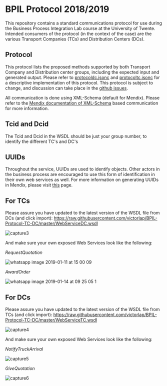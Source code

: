 # BPIL Protocol 2018/2019
This repository contains a standard communications protocol for use during the Business Process Integration Lab course at the University of Twente. Intended consumers of the protocol (in the context of the case) are the various Transport Companies (TCs) and Distribution Centers (DCs).

## Protocol
This protocol lists the proposed methods supported by both Transport Company and Distribution center groups, including the expected input and generated output. Please refer to [protocoldc.jsonc](protocoldc.jsonc) and [protocoltc.jsonc](protocoltc.jsonc) for a descriptive implementation of this protocol. This protocol is subject to change, and discussion can take place in the [github issues](https://github.com/victorlap/BPIL-Protocol-TC-DC/issues).

All communication is done using XML-Schema (default for Mendix). Please refer to the [Mendix documentation of XML-Schema](https://docs.mendix.com/refguide/xml-schemas) based communication for more information.

## Tcid and Dcid
The Tcid and Dcid in the WSDL should be just your group number, to identify the different TC's and DC's

## UUIDs
Throughout the service, UUIDs are used to identify objects. Other actors in the business process are encouraged to use this form of identification in their own web services as well. For more information on generating UUIDs in Mendix, please visit [this](https://forum.mendixcloud.com/link/questions/87680) page.

## For TCs
Please assure you have updated to the latest version of the WSDL file from DCs (and click import):
https://raw.githubusercontent.com/victorlap/BPIL-Protocol-TC-DC/master/WebServiceDC.wsdl

![capture3](https://user-images.githubusercontent.com/1645632/51101810-8e59bb00-17dc-11e9-9351-f9efac584e2c.PNG)

And make sure your own exposed Web Services look like the following:

*RequestQuotation*

![whatsapp image 2019-01-11 at 15 00 09](https://user-images.githubusercontent.com/1645632/51101835-b5b08800-17dc-11e9-85b8-919efdd0b9ec.jpeg)

*AwardOrder*

![whatsapp image 2019-01-14 at 09 25 05 1](https://user-images.githubusercontent.com/1645632/51102243-797e2700-17de-11e9-9159-c66da3e52750.jpeg)

## For DCs
Please assure you have updated to the latest version of the WSDL file from TCs (and click import):
https://raw.githubusercontent.com/victorlap/BPIL-Protocol-TC-DC/master/WebServiceTC.wsdl

![capture4](https://user-images.githubusercontent.com/1645632/51101922-18a21f00-17dd-11e9-8cdd-160fa3d62fbb.PNG)

And make sure your own exposed Web Services look like the following:

*NotifyTruckArrival*

![capture5](https://user-images.githubusercontent.com/1645632/51101980-5acb6080-17dd-11e9-9a11-f352ec68c84f.PNG)

*GiveQuotation*

![capture6](https://user-images.githubusercontent.com/1645632/51101981-5acb6080-17dd-11e9-8f6d-4048ee8c28f4.PNG)
